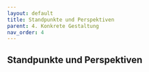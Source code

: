 ```yaml
---
layout: default
title: Standpunkte und Perspektiven
parent: 4. Konkrete Gestaltung
nav_order: 4
---
```


## Standpunkte und Perspektiven

